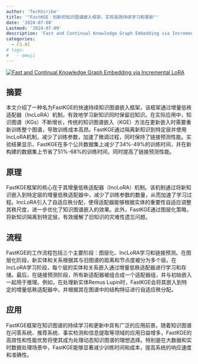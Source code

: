```yaml
---
author: 'TechScribe'
title: '"FastKGE：创新的知识图谱嵌入框架，实现高效持续学习和更新"'
date: '2024-07-08'
Lastmod: '2024-07-09'
description: 'Fast and Continual Knowledge Graph Embedding via Incremental LoRA'
categories:
  - CS.AI
# tags:
#   - emoji
---
```


[![Fast and Continual Knowledge Graph Embedding via Incremental LoRA](https://arxiv-research-1301205113.cos.ap-guangzhou.myqcloud.com/images/2407.05705v1.pdf_0.jpg)](https://arxiv.org/abs/2407.05705v1)

## 摘要

本文介绍了一种名为FastKGE的快速持续知识图谱嵌入框架，该框架通过增量低秩适配器（IncLoRA）机制，有效地学习新知识同时保留旧知识。在实际应用中，知识图谱（KGs）不断增长，传统的知识图谱嵌入（KGE）方法在更新嵌入时需要重新训练整个图谱，导致训练成本高昂。FastKGE通过隔离新知识到特定层并使用IncLoRA机制，减少了训练参数，加速了微调过程，同时保持了链接预测性能。实验结果显示，FastKGE在多个公共数据集上减少了34%-49%的训练时间，并在新构建的数据集上节省了51%-68%的训练时间，同时提高了链接预测性能。<!--more-->

## 原理

FastKGE框架的核心在于其增量低秩适配器（IncLoRA）机制。该机制通过将新知识嵌入到特定层的增量低秩适配器中，减少了训练参数的数量，从而加速了学习过程。IncLoRA引入了自适应秩分配，使得适配器能够根据实体的重要性自适应调整其秩尺度，进一步优化了知识图谱嵌入的效果。此外，FastKGE通过图层化策略，将新知识隔离到特定层，有效缓解了旧知识的灾难性遗忘问题。

## 流程

FastKGE的工作流程包括三个主要阶段：图层化、IncLoRA学习和链接预测。在图层化阶段，新实体和关系根据其与旧图谱的距离和节点度被分为多个层。在IncLoRA学习阶段，每个层的实体和关系嵌入通过增量低秩适配器进行学习和存储。最后，在链接预测阶段，所有新适配器被组合成一个适配器组，并与初始嵌入一起用于推理。例如，在处理新实体Remus Lupin时，FastKGE会将其嵌入到特定的增量低秩适配器中，并根据其在图谱中的结构特征进行自适应秩分配。

## 应用

FastKGE框架在知识图谱的持续学习和更新中具有广泛的应用前景。随着知识图谱在问答系统、推荐系统、事实检测和信息提取等领域的应用日益增多，FastKGE的高效性和性能优势将使其成为处理动态知识图谱的理想选择。特别是在大数据和实时数据处理场景中，FastKGE能够显著减少训练时间和成本，提高系统的响应速度和准确性。
